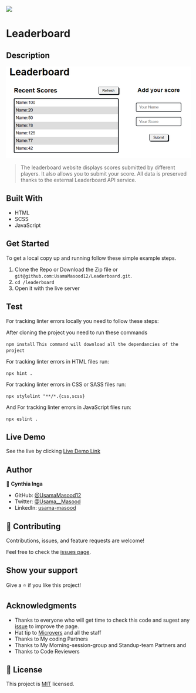 ![](https://img.shields.io/badge/Microverse-blueviolet)

# Leaderboard

## Description

![Page_screenshot](./src/image/Capture.PNG)

> The leaderboard website displays scores submitted by different players. It also allows you to submit your score. All data is preserved thanks to the external Leaderboard API service.

## Built With

- HTML
- SCSS
- JavaScript

## Get Started

To get a local copy up and running follow these simple example steps.

1. Clone the Repo or Download the Zip file or `git@github.com:UsamaMasood12/Leaderboard.git`.
2. `cd /leaderboard`
3. Open it with the live server

## Test

For tracking linter errors locally you need to follow these steps:

After cloning the project you need to run these commands

`npm install` `This command will download all the dependancies of the project`

For tracking linter errors in HTML files run:

`npx hint .`

For tracking linter errors in CSS or SASS files run:

`npx stylelint "**/*.{css,scss}`

And For tracking linter errors in JavaScript files run:

`npx eslint .`

## Live Demo

See the live by clicking [Live Demo Link](https://usamamasood12.github.io/Leaderboard/dist/)

## Author

👤 **Cynthia Inga**

- GitHub: [@UsamaMasood12](https://github.com/UsamaMasood12)
- Twitter: [@Usama__Masood](https://twitter.com/Usama__Masood)
- LinkedIn: [usama-masood](https://www.linkedin.com/in/usama-masood-b4a35014b/)

## 🤝 Contributing

Contributions, issues, and feature requests are welcome!

Feel free to check the [issues page](../../issues/).

## Show your support

Give a ⭐️ if you like this project!

## Acknowledgments

- Thanks to everyone who will get time to check this code and sugest any [issue](https://github.com/UsamaMasood12/Leaderboard/issues) to improve the page.
- Hat tip to [Microvers](www.microverse.org) and all the staff
- Thanks to My coding Partners
- Thanks to My Morning-session-group and Standup-team Partners and
- Thanks to Code Reviewers

## 📝 License

This project is [MIT](./MIT.md) licensed.

